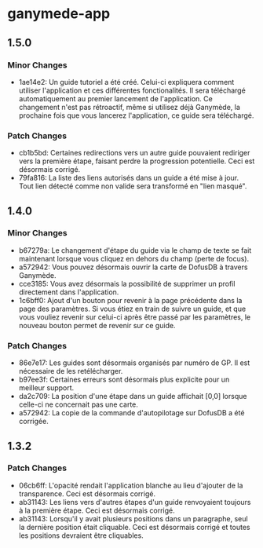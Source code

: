 # ganymede-app

## 1.5.0

### Minor Changes

- 1ae14e2: Un guide tutoriel a été créé. Celui-ci expliquera comment utiliser l'application et ces différentes fonctionalités. Il sera téléchargé automatiquement au premier lancement de l'application. Ce changement n'est pas rétroactif, même si utilisez déjà Ganymède, la prochaine fois que vous lancerez l'application, ce guide sera téléchargé.

### Patch Changes

- cb1b5bd: Certaines redirections vers un autre guide pouvaient rediriger vers la première étape, faisant perdre la progression potentielle. Ceci est désormais corrigé.
- 79fa816: La liste des liens autorisés dans un guide a été mise à jour. Tout lien détecté comme non valide sera transformé en "lien masqué".

## 1.4.0

### Minor Changes

- b67279a: Le changement d'étape du guide via le champ de texte se fait maintenant lorsque vous cliquez en dehors du champ (perte de focus).
- a572942: Vous pouvez désormais ouvrir la carte de DofusDB à travers Ganymède.
- cce3185: Vous avez désormais la possibilité de supprimer un profil directement dans l'application.
- 1c6bff0: Ajout d'un bouton pour revenir à la page précédente dans la page des paramètres. Si vous étiez en train de suivre un guide, et que vous vouliez revenir sur celui-ci après être passé par les paramètres, le nouveau bouton permet de revenir sur ce guide.

### Patch Changes

- 86e7e17: Les guides sont désormais organisés par numéro de GP. Il est nécessaire de les retélécharger.
- b97ee3f: Certaines erreurs sont désormais plus explicite pour un meilleur support.
- da2c709: La position d'une étape dans un guide affichait [0,0] lorsque celle-ci ne concernait pas une carte.
- a572942: La copie de la commande d'autopilotage sur DofusDB a été corrigée.

## 1.3.2

### Patch Changes

- 06cb6ff: L'opacité rendait l'application blanche au lieu d'ajouter de la transparence. Ceci est désormais corrigé.
- ab31143: Les liens vers d'autres étapes d'un guide renvoyaient toujours à la première étape. Ceci est désormais corrigé.
- ab31143: Lorsqu'il y avait plusieurs positions dans un paragraphe, seul la dernière position était cliquable. Ceci est désormais corrigé et toutes les positions devraient être cliquables.
